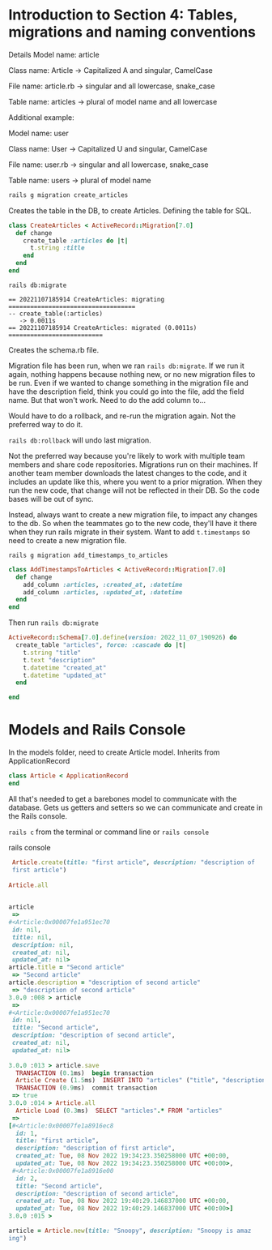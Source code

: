 # Introduction to Section 4: Tables, migrations and naming conventions

Details
Model name: article

Class name: Article -> Capitalized A and singular, CamelCase

File name: article.rb -> singular and all lowercase, snake_case

Table name: articles -> plural of model name and all lowercase

Additional example:

Model name: user

Class name: User -> Capitalized U and singular, CamelCase

File name: user.rb -> singular and all lowercase, snake_case

Table name: users -> plural of model name

```ruby
rails g migration create_articles
```

Creates the table in the DB, to create Articles. Defining the table for SQL. 

```ruby
class CreateArticles < ActiveRecord::Migration[7.0]
  def change
    create_table :articles do |t|
      t.string :title
    end
  end
end
```

`rails db:migrate`

```
== 20221107185914 CreateArticles: migrating ===================================
-- create_table(:articles)
   -> 0.0011s
== 20221107185914 CreateArticles: migrated (0.0011s) ==========================
```
Creates the schema.rb file. 

Migration file has been run, when we ran `rails db:migrate`. If we run it again, nothing happens because nothing new, or no new migration files to be run. Even if we wanted to change something in the migration file and have the description field, think you could go into the file, add the field name. But that won't work. Need to do the add column to... 

Would have to do a rollback, and re-run the migration again. Not the preferred way to do it. 

`rails db:rollback` will undo last migration. 

Not the preferred way because you're likely to work with multiple team members and share code repositories. Migrations run on their machines. If another team member downloads the latest changes to the code, and it includes an update like this, where you went to a prior migration. When they run the new code, that change will not be reflected in their DB. So the code bases will be out of sync. 

Instead, always want to create a new migration file, to impact any changes to the db. So when the teammates go to the new code, they'll have it there when they run rails migrate in their system. Want to add `t.timestamps` so need to create a new migration file. 

`rails g migration add_timestamps_to_articles`

```ruby
class AddTimestampsToArticles < ActiveRecord::Migration[7.0]
  def change
    add_column :articles, :created_at, :datetime
    add_column :articles, :updated_at, :datetime
  end
end
```
Then run `rails db:migrate`

```ruby
ActiveRecord::Schema[7.0].define(version: 2022_11_07_190926) do
  create_table "articles", force: :cascade do |t|
    t.string "title"
    t.text "description"
    t.datetime "created_at"
    t.datetime "updated_at"
  end

end

```

# Models and Rails Console

In the models folder, need to create Article model. Inherits from ApplicationRecord

```ruby 
class Article < ApplicationRecord 
end 
```

All that's needed to get a barebones model to communicate with the database. Gets us getters and setters so we can communicate and create in the Rails console. 

`rails c` from the terminal or command line or `rails console`

rails console 
```ruby 
 Article.create(title: "first article", description: "description of
 first article")
                                                       
Article.all 

                                                      
article 
 => 
#<Article:0x00007fe1a951ec70                                             
 id: nil,                                                                
 title: nil,                                                             
 description: nil,                                                       
 created_at: nil,                                                        
 updated_at: nil>                                                        
article.title = "Second article"
 => "Second article" 
article.description = "description of second article"
 => "description of second article" 
3.0.0 :008 > article 
 => 
#<Article:0x00007fe1a951ec70                                                    
 id: nil,                                                                       
 title: "Second article",                                                       
 description: "description of second article",                                  
 created_at: nil,                                                               
 updated_at: nil>                                                               
                                            
3.0.0 :013 > article.save 
  TRANSACTION (0.1ms)  begin transaction
  Article Create (1.5ms)  INSERT INTO "articles" ("title", "description", "created_at", "updated_at") VALUES (?, ?, ?, ?)  [["title", "Second article"], ["description", "description of second article"], ["created_at", "2022-11-08 19:40:29.146837"], ["updated_at", "2022-11-08 19:40:29.146837"]]         
  TRANSACTION (0.9ms)  commit transaction                      
 => true                                                       
3.0.0 :014 > Article.all 
  Article Load (0.3ms)  SELECT "articles".* FROM "articles"
 =>                                                            
[#<Article:0x00007fe1a8916ec8                                  
  id: 1,                                                       
  title: "first article",                                      
  description: "description of first article",                 
  created_at: Tue, 08 Nov 2022 19:34:23.350258000 UTC +00:00,  
  updated_at: Tue, 08 Nov 2022 19:34:23.350258000 UTC +00:00>, 
 #<Article:0x00007fe1a8916e00                                  
  id: 2,                                                       
  title: "Second article",                                     
  description: "description of second article",                
  created_at: Tue, 08 Nov 2022 19:40:29.146837000 UTC +00:00,  
  updated_at: Tue, 08 Nov 2022 19:40:29.146837000 UTC +00:00>] 
3.0.0 :015 > 

article = Article.new(title: "Snoopy", description: "Snoopy is amaz
ing") 
```